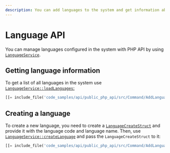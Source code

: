 ```yaml
---
description: You can add languages to the system and get information about existing languages via the PHP API.
---
```


# Language API

You can manage languages configured in the system with PHP API by using [`LanguageService`](/api/php_api/php_api_reference/classes/Ibexa-Contracts-Core-Repository-LanguageService.html).

## Getting language information

To get a list of all languages in the system use [`LanguageService::loadLanguages`:](/api/php_api/php_api_reference/classes/Ibexa-Contracts-Core-Repository-LanguageService.html#method_loadLanguage)

``` php
[[= include_file('code_samples/api/public_php_api/src/Command/AddLanguageCommand.php', 42, 47) =]]
```

## Creating a language

To create a new language, you need to create a [`LanguageCreateStruct`](/api/php_api/php_api_reference/classes/Ibexa-Contracts-Core-Repository-Values-Content-LanguageCreateStruct.html) and provide it with the language code and language name.
Then, use [`LanguageService::createLanguage`](/api/php_api/php_api_reference/classes/Ibexa-Contracts-Core-Repository-LanguageService.html#method_createLanguage) and pass the `LanguageCreateStruct` to it:

``` php
[[= include_file('code_samples/api/public_php_api/src/Command/AddLanguageCommand.php', 48, 52) =]]
```
